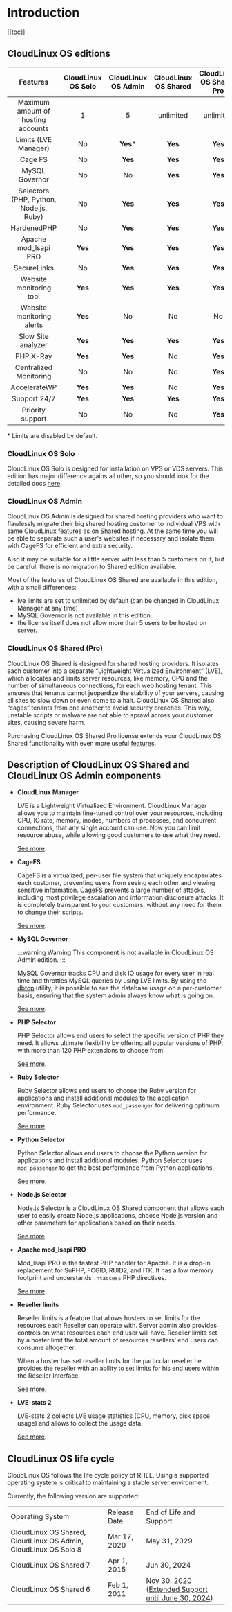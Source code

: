 # Introduction

[[toc]]

## CloudLinux OS editions

|**Features**|**CloudLinux OS Solo**|**CloudLinux OS Admin**|**CloudLinux OS Shared**|**CloudLinux OS Shared Pro**|
|:-:|:-:|:-:|:-:|:-:|
|Maximum amount of hosting accounts|1|5|unlimited|unlimited|
|Limits (LVE Manager)|No|**Yes***|**Yes**|**Yes**|
|Cage FS|No|**Yes**|**Yes**|**Yes**|
|MySQL Governor|No|No|**Yes**|**Yes**|
|Selectors (PHP, Python, Node.js, Ruby)|No|**Yes**|**Yes**|**Yes**|
|HardenedPHP|No|**Yes**|**Yes**|**Yes**|
|Apache mod_lsapi PRO|**Yes**|**Yes**|**Yes**|**Yes**|
|SecureLinks|No|**Yes**|**Yes**|**Yes**|
|Website monitoring tool|**Yes**|**Yes**|**Yes**|**Yes**|
|Website monitoring alerts|**Yes**|No|No|No|
|Slow Site analyzer|**Yes**|**Yes**|**Yes**|**Yes**|
|PHP X-Ray|**Yes**|**Yes**|No|**Yes**|
|Centralized Monitoring|No|No|No|**Yes**|
|AccelerateWP|**Yes**|**Yes**|No|**Yes**|
|Support 24/7|**Yes**|**Yes**|**Yes**|**Yes**|
|Priority support|No|No|No|**Yes**|

\* Limits are disabled by default.

### CloudLinux OS Solo
CloudLinux OS Solo is designed for installation on VPS or VDS servers. 
This edition has major difference agains all other, so you should look for the detailed docs 
[here](https://docs.solo.cloudlinux.com/introduction/).


### CloudLinux OS Admin

CloudLinux OS Admin is designed for shared hosting providers who want to flawlessly migrate their 
big shared hosting customer to individual VPS with same CloudLinux features as on Shared hosting. 
At the same time you will be able to separate such a user's websites if necessary and isolate them 
with CageFS for efficient and extra security.

Also it may be suitable for a little server with less than 5 customers on it, but be careful, 
there is no migration to Shared edition available.

Most of the features of CloudLinux OS Shared are available in this edition, with a small differences:

- lve limits are set to unlimited by default (can be changed in CloudLinux Manager at any time)
- MySQL Governor is not available in this edition
- the license itself does not allow more than 5 users to be hosted on server.

### CloudLinux OS Shared (Pro)

CloudLinux OS Shared is designed for shared hosting providers. 
It isolates each customer into a separate “Lightweight Virtualized Environment” (LVE), 
which allocates and limits server resources, like memory, CPU and the number of simultaneous connections, 
for each web hosting tenant. This ensures that tenants cannot jeopardize the stability of your servers, 
causing all sites to slow down or even come to a halt. CloudLinux OS Shared also “cages” tenants from one another 
to avoid security breaches. This way, unstable scripts or malware are not able to sprawl across your customer sites, 
causing severe harm.

Purchasing CloudLinux OS Shared Pro license extends your CloudLinux OS Shared 
functionality with even more useful [features](/cloudlinux-os-plus/). 


## Description of CloudLinux OS Shared and CloudLinux OS Admin components

* **CloudLinux Manager**

  LVE is a Lightweight Virtualized Environment.
  CloudLinux Manager allows you to maintain fine-tuned control over your resources, 
  including CPU, IO rate, memory, inodes, numbers of processes, and concurrent connections, 
  that any single account can use. Now you can limit resource abuse, while allowing good customers to use what they need.

  [See more](/lve_manager/).

* **CageFS**

    CageFS is a virtualized, per-user file system that uniquely encapsulates each customer, 
    preventing users from seeing each other and viewing sensitive information. CageFS prevents a large number of attacks, 
    including most privilege escalation and information disclosure attacks. It is completely transparent to your customers, 
    without any need for them to change their scripts.

    [See more](/cloudlinux_os_components/#cagefs).
* **MySQL Governor**

    :::warning Warning
        This component is not available in CloudLinux OS Admin edition.
    :::

    MySQL Governor tracks CPU and disk IO usage for every user in real time and throttles MySQL queries by using LVE limits. 
    By using the [dbtop](/command-line_tools/#dbtop) utility, it is possible to see the database usage on a per-customer basis, 
    ensuring that the system admin always know what is going on.

    [See more](/cloudlinux_os_components/#mysql-governor).
* **PHP Selector**

    PHP Selector allows end users to select the specific version of PHP they need. It allows ultimate flexibility by offering all 
    popular versions of PHP, with more than 120 PHP extensions to choose from.

    [See more](/cloudlinux_os_components/#php-selector).
* **Ruby Selector**

    Ruby Selector allows end users to choose the Ruby version for applications and install additional modules 
    to the application environment. Ruby Selector uses `mod_passenger` for delivering optimum performance.

    [See more](/cloudlinux_os_components/#ruby-selector).
* **Python Selector**

    Python Selector allows end users to choose the Python version for applications and install additional modules. 
    Python Selector uses `mod_passenger` to get the best performance from Python applications.

    [See more](/cloudlinux_os_components/#python-selector).
* <span class="notranslate"> **Node.js Selector** </span>

    Node.js Selector is a CloudLinux OS Shared component that allows each user to easily create Node.js applications, 
    choose Node.js version and other parameters for applications based on their needs.

    [See more](/cloudlinux_os_components/#node-js-selector).
* **Apache mod_lsapi PRO**

    Mod_lsapi PRO is the fastest PHP handler for Apache. It is a drop-in replacement for SuPHP, FCGID, RUID2, and ITK. 
    It has a low memory footprint and understands `.htaccess` PHP directives.

    [See more](/cloudlinux_os_components/#apache-mod-lsapi-pro).
* **Reseller limits**

    Reseller limits is a feature that allows hosters to set limits for the resources each Reseller can operate with. 
    Server admin also provides controls on what resources each end user will have. Reseller limits set by a hoster 
    limit the total amount of resources resellers’ end users can consume altogether.

    When a hoster has set reseller limits for the particular reseller he provides the reseller with an ability to 
    set limits for his end users within the Reseller Interface.

    [See more](/cloudlinux_os_components/#reseller-limits).
* <span class="notranslate"> **LVE-stats 2** </span>

    <span class="notranslate"> LVE-stats 2 </span> collects LVE usage statistics (CPU, memory, disk space usage) 
   and allows to collect the usage data.

    [See more](/cloudlinux_os_components/#lve-stats-2).



## CloudLinux OS life cycle

CloudLinux OS follows the life cycle policy of RHEL. 
Using a supported operating system is critical to maintaining a stable server environment.

Currently, the following version are supported:

| |  | |
|-|--|-|
|Operating System | Release Date| End of Life and Support|
|CloudLinux OS Shared, CloudLinux OS Admin, CloudLinux OS Solo 8 | Mar 17, 2020 | May 31, 2029 |
|CloudLinux OS Shared 7 | Apr 1, 2015 | Jun 30, 2024 |
|CloudLinux OS Shared 6 | Feb 1, 2011 | Nov 30, 2020 ([Extended Support until June 30, 2024](https://docs.cln.cloudlinux.com/billing/#cloudlinux-os-6-extended-lifecycle-support)) |
